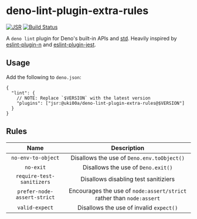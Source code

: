 # deno-lint-plugin-extra-rules

[![JSR](https://jsr.io/badges/@uki00a/deno-lint-plugin-extra-rules)](https://jsr.io/@uki00a/deno-lint-plugin-extra-rules)
[![Build Status](https://github.com/uki00a/deno-lint-plugin-extra-rules/workflows/CI/badge.svg)](https://github.com/uki00a/deno-lint-plugin-extra-rules/actions)

A `deno lint` plugin for Deno's built-in APIs and
[std](https://github.com/denoland/std). Heavily inspired by
[eslint-plugin-n](https://github.com/eslint-community/eslint-plugin-n) and
[eslint-plugin-jest](https://github.com/jest-community/eslint-plugin-jest).

## Usage

Add the following to `deno.json`:

```jsonc
{
  "lint": {
    // NOTE: Replace `$VERSION` with the latest version
    "plugins": ["jsr:@uki00a/deno-lint-plugin-extra-rules@$VERSION"]
  }
}
```

## Rules

|            Name             |                             Description                              |
| :-------------------------: | :------------------------------------------------------------------: |
|     `no-env-to-object`      |              Disallows the use of `Deno.env.toObject()`              |
|          `no-exit`          |                  Disallows the use of `Deno.exit()`                  |
|  `require-test-sanitizers`  |                 Disallows disabling test sanitiziers                 |
| `prefer-node-assert-strict` | Encourages the use of `node:assert/strict` rather than `node:assert` |
|       `valid-expect`        |               Disallows the use of invalid `expect()`                |
